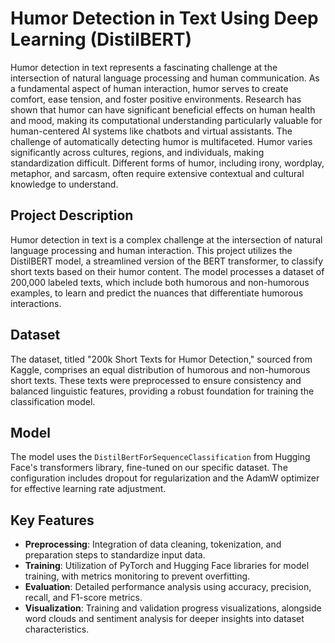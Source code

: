 # Humor Detection in Text Using Deep Learning (DistilBERT)

Humor detection in text represents a fascinating challenge at the intersection of natural language processing and human communication. As a fundamental aspect of human interaction, humor serves to create comfort, ease tension, and foster positive environments. Research has shown that humor can have significant beneficial effects on human health and mood, making its computational understanding particularly valuable for human-centered AI systems like chatbots and virtual assistants.  The challenge of automatically detecting humor is multifaceted. Humor varies significantly across cultures, regions, and individuals, making standardization difficult. Different forms of humor, including irony, wordplay, metaphor, and sarcasm, often require extensive contextual and cultural knowledge to understand.

## Project Description

Humor detection in text is a complex challenge at the intersection of natural language processing and human interaction. This project utilizes the DistilBERT model, a streamlined version of the BERT transformer, to classify short texts based on their humor content. The model processes a dataset of 200,000 labeled texts, which include both humorous and non-humorous examples, to learn and predict the nuances that differentiate humorous interactions.

## Dataset

The dataset, titled "200k Short Texts for Humor Detection," sourced from Kaggle, comprises an equal distribution of humorous and non-humorous short texts. These texts were preprocessed to ensure consistency and balanced linguistic features, providing a robust foundation for training the classification model.

## Model

The model uses the `DistilBertForSequenceClassification` from Hugging Face's transformers library, fine-tuned on our specific dataset. The configuration includes dropout for regularization and the AdamW optimizer for effective learning rate adjustment.

## Key Features

- **Preprocessing**: Integration of data cleaning, tokenization, and preparation steps to standardize input data.
- **Training**: Utilization of PyTorch and Hugging Face libraries for model training, with metrics monitoring to prevent overfitting.
- **Evaluation**: Detailed performance analysis using accuracy, precision, recall, and F1-score metrics.
- **Visualization**: Training and validation progress visualizations, alongside word clouds and sentiment analysis for deeper insights into dataset characteristics.

